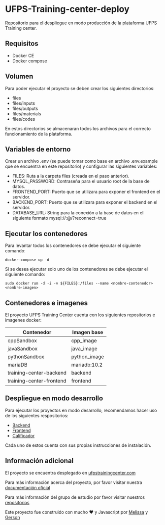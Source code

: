# UFPS-Training-center-deploy

Repositorio para el despliegue en modo producción de la plataforma UFPS Training center.

## Requisitos 

- Docker CE
- Docker compose

## Volumen

Para poder ejecutar el proyecto se deben crear los siguientes directorios:

- files
- files/inputs
- files/outputs
- files/materials
- files/codes

En estos directorios se almacenaran todos los archivos para el correcto funcionamiento de la plataforma.

## Variables de entorno

Crear un archivo .env (se puede tomar como base en archivo .env.example que se encuentra en este repositorio) y configurar las siguientes variables:

- FILES: Ruta a la carpeta files (creada en el paso anterior).
- MYSQL_PASSWORD: Contraseña para el usuario root de la base de datos.
- FRONTEND_PORT: Puerto que se utilizara para exponer el frontend en el servidor.
- BACKEND_PORT: Puerto que se utilizara para exponer el backend en el servidor.
- DATABASE_URL: String para la conexión a la base de datos en el siguiente formato mysql://<username>:<password>@<host>/<database>?reconnect=true

## Ejecutar los contenedores

Para levantar todos los contenedores se debe ejecutar el siguiente comando:

```
docker-compose up -d
```

Si se desea ejecutar solo uno de los contenedores se debe ejecutar el siguiente comando:

```
sudo docker run -d -i -v ${FILES}:/files --name <nombre-contenedor> <nombre-imagen>
```

## Contenedores e imagenes

El proyecto UFPS Training Center cuenta con los siguientes repositorios e imagenes docker:

| Contenedor  | Imagen base |
| ------------- | ------------- |
| cppSandbox  | cpp_image  |
| javaSandbox  | java_image  |
| pythonSandbox  | python_image  |
| mariaDB  | mariadb:10.2  |
| training-center-backend  | backend  |
| training-center-frontend  | frontend  |

## Despliegue en modo desarrollo

Para ejecutar los proyectos en modo desarrollo, recomendamos hacer uso de los siguientes respositorios:

- [Backend](https://github.com/Meyito/training-center-ufps)
- [Frontend](https://github.com/GersonLazaro/UFPS-Training-Center-Frontend)
- [Calificador](https://github.com/Meyito/docker-grading)

Cada uno de estos cuenta con sus propias instrucciones de instalación.

## Información adicional

El proyecto se encuentra desplegado en [ufpstrainingcenter.com](http://ufpstrainingcenter.com/#/iniciar-sesion)

Para más información acerca del proyecto, por favor visitar nuestra [documentación oficial](http://ufpstrainingcenter.com/anexos/) 

Para más información del grupo de estudio por favor visitar nuestros [repositorios](https://github.com/ProgramacionCompetitivaUFPS)



Este proyecto fue construido con mucho :heart: y Javascript por [Melissa](https://github.com/Meyito) y [Gerson](https://github.com/GersonLazaro)
